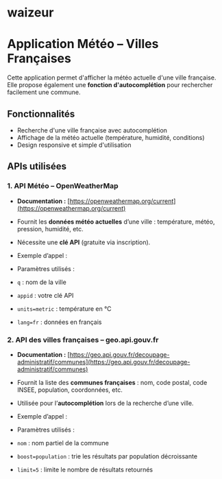 # waizeur

#  Application Météo – Villes Françaises

Cette application permet d'afficher la météo actuelle d'une ville française. Elle propose également une **fonction d'autocomplétion** pour rechercher facilement une commune.

## Fonctionnalités

-  Recherche d'une ville française avec autocomplétion  
-  Affichage de la météo actuelle (température, humidité, conditions)  
-  Design responsive et simple d'utilisation

##  APIs utilisées

### 1. API Météo – OpenWeatherMap

- **Documentation :** [https://openweathermap.org/current](https://openweathermap.org/current)  
- Fournit les **données météo actuelles** d’une ville : température, météo, pression, humidité, etc.  
- Nécessite une **clé API** (gratuite via inscription).  
- Exemple d’appel :  

-  Paramètres utilisés :
- `q` : nom de la ville
- `appid` : votre clé API
- `units=metric` : température en °C
- `lang=fr` : données en français

### 2. API des villes françaises – geo.api.gouv.fr

- **Documentation :** [https://geo.api.gouv.fr/decoupage-administratif/communes](https://geo.api.gouv.fr/decoupage-administratif/communes)  
- Fournit la liste des **communes françaises** : nom, code postal, code INSEE, population, coordonnées, etc.  
- Utilisée pour l’**autocomplétion** lors de la recherche d’une ville.  
- Exemple d’appel :  

-  Paramètres utilisés :
- `nom` : nom partiel de la commune
- `boost=population` : trie les résultats par population décroissante
- `limit=5` : limite le nombre de résultats retournés